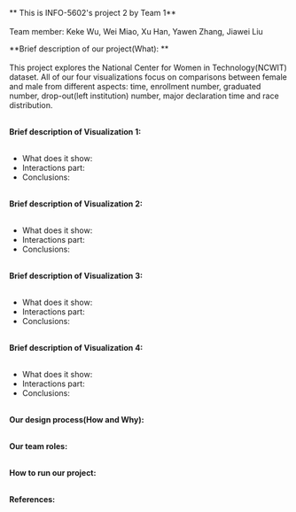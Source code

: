 ** This is INFO-5602's project 2 by Team 1**
<br></br>Team member:  Keke Wu, Wei Miao, Xu Han, Yawen Zhang, Jiawei Liu


**Brief description of our project(What): **
<br></br>
This project explores the National Center for Women in Technology(NCWIT) dataset. All of our four visualizations focus on comparisons between female and male from different aspects: time, enrollment number, graduated number, drop-out(left institution) number, major declaration time and race distribution.
<br></br>

**Brief description of Visualization 1:**
<br></br>
* What does it show:
* Interactions part:
* Conclusions:
<br></br>

**Brief description of Visualization 2:**
<br></br>
* What does it show:
* Interactions part:
* Conclusions:
<br></br>

**Brief description of Visualization 3:**
<br></br>
* What does it show:
* Interactions part:
* Conclusions:
<br></br>

**Brief description of Visualization 4:**
<br></br>
* What does it show:
* Interactions part:
* Conclusions:
<br></br>

**Our design process(How and Why):**
<br></br>

**Our team roles:**
<br></br>

**How to run our project:**
<br></br>

**References:**